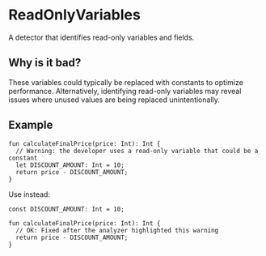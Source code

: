 # ReadOnlyVariables
A detector that identifies read-only variables and fields.

## Why is it bad?
These variables could typically be replaced with constants to optimize performance.
Alternatively, identifying read-only variables may reveal issues where unused values are being replaced unintentionally.

## Example
```tact
fun calculateFinalPrice(price: Int): Int {
  // Warning: the developer uses a read-only variable that could be a constant
  let DISCOUNT_AMOUNT: Int = 10;
  return price - DISCOUNT_AMOUNT;
}
```

Use instead:
```tact
const DISCOUNT_AMOUNT: Int = 10;

fun calculateFinalPrice(price: Int): Int {
  // OK: Fixed after the analyzer highlighted this warning
  return price - DISCOUNT_AMOUNT;
}
```
